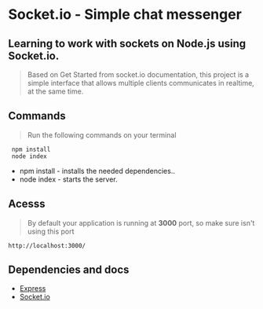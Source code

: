 # Socket.io - Simple chat messenger
## Learning to work with sockets on Node.js using Socket.io.

> Based on Get Started from socket.io  documentation, this project is a simple interface that allows multiple clients communicates in realtime, at the same time.

## Commands
> Run the following commands on your terminal
``` 
 npm install
 node index 
```

 - npm install - installs the needed dependencies..
 - node index - starts the server.

## Acesss
> By default your application is running at __3000__ port, so make sure isn't using this port
```
http://localhost:3000/
```

## Dependencies and docs
 - [Express](https://expressjs.com/)
 - [Socket.io](https://socket.io/docs/)


